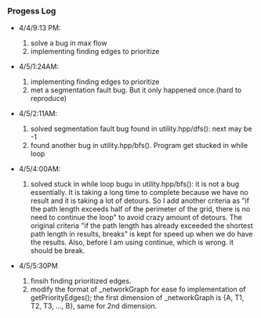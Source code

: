 ### Progess Log

- 4/4/9:13 PM: 
  1. solve a bug in max flow
  2. implementing finding edges to prioritize 

- 4/5/1:24AM:
  1. implementing finding edges to prioritize
  2. met a segmentation fault bug. But it only happened once.(hard to reproduce)

- 4/5/2:11AM:
  1. solved segmentation fault bug found in utility.hpp/dfs(): next may be -1
  2. found another bug in utility.hpp/bfs(). Program get stucked in while loop

- 4/5/4:00AM:
  1. solved stuck in while loop bugu in utility.hpp/bfs(): it is not a bug essentially. It is taking a long time to complete because 
     we have no result and it is taking a lot of detours. So I add another criteria as "if the path length exceeds half of the perimeter of the grid,
     there is no need to continue the loop" to avoid crazy amount of detours. The original criteria "if the path length has already exceeded the shortest
     path length in results, breaks" is kept for speed up when we do have the results.
     Also, before I am using continue, which is wrong. it should be break.

- 4/5/5:30PM
  1. finsih finding prioritized edges.
  2. modify the format of _networkGraph for ease fo implementation of getPriorityEdges(); the first dimension of _networkGraph is 
  {A, T1, T2, T3, ..., B}, same for 2nd dimension.
